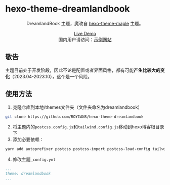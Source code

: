 # hexo-theme-dreamlandbook

<p align='center'>
  DreamlandBook 主题，魔改自 <a href="https://github.com/xbmlz/hexo-theme-maple">hexo-theme-maple</a> 主题。
</p>

<p align='center'>
  <a href="https://little-dream.land/">Live Demo</a>
  <br />
  国内用户请访问：<a href="https://blog.vidorra.life/" target="_blank">示例网站</a>
</p>

## 敬告

主题目前处于开发阶段，因此不论是配置或者界面风格，都有可能**产生比较大的变化**（2023.04-2023.10），这个是一个风险。


## 使用方法

1. 克隆仓库到本地/themes文件夹（文件夹命名为dreamlandbook）

```bash
git clone https://github.com/ROYIANS/hexo-theme-dreamlandbook
```

2. 将主题内的`postcss.config.js`和`tailwind.config.js`移动到hexo博客根目录下
3. 添加必要依赖：

```bash
yarn add autoprefixer postcss postcss-import postcss-load-config tailwindcss tailwindcss-typography
```

4. 修改主题`_config.yml`

```yml
...
theme: dreamlandbook
...
```
